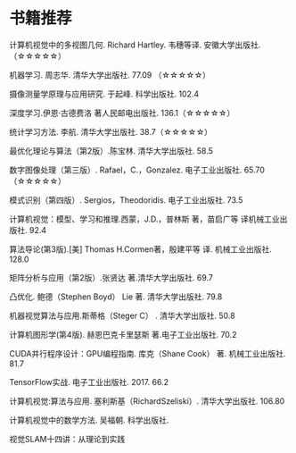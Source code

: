 # 书籍推荐

计算机视觉中的多视图几何. Richard Hartley. 韦穗等译. 安徽大学出版社.（☆☆☆☆☆）

机器学习. 周志华. 清华大学出版社. 77.09 （☆☆☆☆☆）

摄像测量学原理与应用研究. 于起峰. 科学出版社. 102.4

深度学习.伊恩·古德费洛 著人民邮电出版社. 136.1（☆☆☆☆☆）

统计学习方法. 李航. 清华大学出版社. 38.7（☆☆☆☆☆）

最优化理论与算法（第2版）.陈宝林. 清华大学出版社. 58.5

数字图像处理（第三版）.  Rafael，C.，Gonzalez. 电子工业出版社. 65.70（☆☆☆☆☆）

模式识别（第四版）. Sergios，Theodoridis. 电子工业出版社. 73.5

计算机视觉：模型、学习和推理.西蒙，J.D.，普林斯 著，苗启广等 译机械工业出版社. 92.4

算法导论(第3版).[美] Thomas H.Cormen著，殷建平等 译. 机械工业出版社. 128.0

矩阵分析与应用（第2版）.张贤达 著.清华大学出版社. 69.7

凸优化. 鲍德（Stephen Boyd） Lie 著. 清华大学出版社. 79.8

机器视觉算法与应用.斯蒂格（Steger C） . 清华大学出版社. 50.8

计算机图形学(第4版). 赫恩巴克卡里瑟斯 著.电子工业出版社. 70.2

CUDA并行程序设计：GPU编程指南. 库克（Shane Cook） 著. 机械工业出版社. 81.7

TensorFlow实战. 电子工业出版社. 2017. 66.2

计算机视觉:算法与应用. 塞利斯基（RichardSzeliski）. 清华大学出版社. 106.80

计算机视觉中的数学方法. 吴福朝. 科学出版社.

视觉SLAM十四讲：从理论到实践
